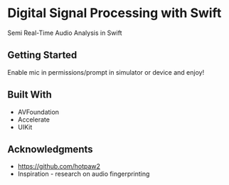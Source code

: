 # Digital Signal Processing with Swift

Semi Real-Time Audio Analysis in Swift

## Getting Started

Enable mic in permissions/prompt in simulator or device and enjoy!

## Built With

* AVFoundation
* Accelerate
* UIKit

## Acknowledgments

* https://github.com/hotpaw2
* Inspiration - research on audio fingerprinting
